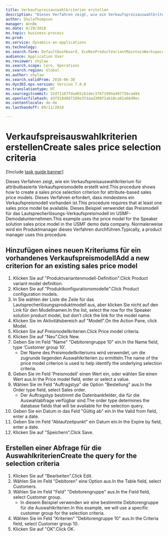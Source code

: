 ```yaml
--- 
title: Verkaufspreisauswahlkriterien erstellen
description: "Dieses Verfahren zeigt, wie ein Verkaufspreisauswahlkriterium für attributbasierte Verkaufspreismodelle erstellt wird."
author: ShylaThompson
manager: AnnBe
ms.date: 8/29/2018
ms.topic: business-process
ms.prod: 
ms.service: dynamics-ax-applications
ms.technology: 
ms.search.form: DefaultDashboard, EcoResProductVariantMaintainWorkspace, PCProductConfigurationModelListPage, PCPriceModelSelectionCriteria, SysQueryForm, SysQueryTableLookUp, SysQueryFieldLookUp
audience: Application User
ms.reviewer: shylaw
ms.search.scope: Core, Operations
ms.search.region: Global
ms.author: shylaw
ms.search.validFrom: 2016-06-30
ms.dyn365.ops.version: Version 7.0.0
ms.translationtype: HT
ms.sourcegitcommit: 32d71167fdad65cb1dec37671999a497759ca484
ms.openlocfilehash: 43f918d887289e3fdaad309f1ab10ca92a66d9ec
ms.contentlocale: de-de
ms.lasthandoff: 09/11/2018

---
```

# <a name="create-sales-price-selection-criteria"></a><span data-ttu-id="00f56-103">Verkaufspreisauswahlkriterien erstellen</span><span class="sxs-lookup"><span data-stu-id="00f56-103">Create sales price selection criteria</span></span>

[!include [task guide banner](../../includes/task-guide-banner.md)]

<span data-ttu-id="00f56-104">Dieses Verfahren zeigt, wie ein Verkaufspreisauswahlkriterium für attributbasierte Verkaufspreismodelle erstellt wird.</span><span class="sxs-lookup"><span data-stu-id="00f56-104">This procedure shows how to create a sales price selection criterion for attribute-based sales price models.</span></span> <span data-ttu-id="00f56-105">Dieses Verfahren erfordert, dass mindestens ein Verkaufspreismodell vorhanden ist.</span><span class="sxs-lookup"><span data-stu-id="00f56-105">This procedure requires that at least one sales price model be available.</span></span> <span data-ttu-id="00f56-106">Dieses Beispiel verwendet das Preismodell für das Lautsprecherlösungs-Verkaufspreismodell im USMF-Demodatunternehmen.</span><span class="sxs-lookup"><span data-stu-id="00f56-106">This example uses the price model for the Speaker solution sales price model in the USMF demo data company.</span></span> <span data-ttu-id="00f56-107">Normalerweise wird ein Produktmanager dieses Verfahren durchführen.</span><span class="sxs-lookup"><span data-stu-id="00f56-107">Typically, a product manager uses this procedure.</span></span>


## <a name="add-a-new-criterion-for-an-existing-sales-price-model"></a><span data-ttu-id="00f56-108">Hinzufügen eines neuen Kriteriums für ein vorhandenes Verkaufspreismodell</span><span class="sxs-lookup"><span data-stu-id="00f56-108">Add a new criterion for an existing sales price model</span></span>
1. <span data-ttu-id="00f56-109">Klicken Sie auf "Produktvariantenmodell-Definition".</span><span class="sxs-lookup"><span data-stu-id="00f56-109">Click Product variant model definition.</span></span>
2. <span data-ttu-id="00f56-110">Klicken Sie auf "Produktkonfigurationsmodelle".</span><span class="sxs-lookup"><span data-stu-id="00f56-110">Click Product configuration models.</span></span>
3. <span data-ttu-id="00f56-111">In Sie wählen der Liste die Zeile für das Lautsprecherlösungsproduktmodell aus, aber klicken Sie nicht auf den Link für den Modellnamen.</span><span class="sxs-lookup"><span data-stu-id="00f56-111">In the list, select the row for the Speaker solution product model, but don’t click the link for the model name.</span></span>
4. <span data-ttu-id="00f56-112">Klicken Sie im Aktivitätsbereich auf "Modell".</span><span class="sxs-lookup"><span data-stu-id="00f56-112">On the Action Pane, click Model.</span></span>
5. <span data-ttu-id="00f56-113">Klicken Sie auf Preismodellkriterien.</span><span class="sxs-lookup"><span data-stu-id="00f56-113">Click Price model criteria.</span></span>
6. <span data-ttu-id="00f56-114">Klicken Sie auf "Neu".</span><span class="sxs-lookup"><span data-stu-id="00f56-114">Click New.</span></span>
7. <span data-ttu-id="00f56-115">Geben Sie im Feld "Name" "Debitorengruppe 10" ein.</span><span class="sxs-lookup"><span data-stu-id="00f56-115">In the Name field, type ‘Customer group 10’.</span></span>
    * <span data-ttu-id="00f56-116">Der Name des Preismodellkriteriums wird verwendet, um die zugrunde liegenden Auswahlkriterien zu ermitteln.</span><span class="sxs-lookup"><span data-stu-id="00f56-116">The name of the price model criterion is used to help identify the underlying selection criteria.</span></span>  
8. <span data-ttu-id="00f56-117">Geben Sie im Feld 'Preismodell' einen Wert ein, oder wählen Sie einen Wert aus.</span><span class="sxs-lookup"><span data-stu-id="00f56-117">In the Price model field, enter or select a value.</span></span>
9. <span data-ttu-id="00f56-118">Wählen Sie im Feld "Auftragstyp" die Option "Bestellung" aus.</span><span class="sxs-lookup"><span data-stu-id="00f56-118">In the Order type field, select Sales order.</span></span>
    * <span data-ttu-id="00f56-119">Der Auftragstyp bestimmt die Datenbankfelder, die für die Auswahlabfrage verfügbar sind.</span><span class="sxs-lookup"><span data-stu-id="00f56-119">The order type determines the database fields that will be available for the selection query.</span></span>  
10. <span data-ttu-id="00f56-120">Geben Sie ein Datum in das Feld "Gültig ab" ein.</span><span class="sxs-lookup"><span data-stu-id="00f56-120">In the Valid from field, enter a date.</span></span>
11. <span data-ttu-id="00f56-121">Geben Sie im Feld "Ablaufzeitpunkt" ein Datum ein.</span><span class="sxs-lookup"><span data-stu-id="00f56-121">In the Expire by field, enter a date.</span></span>
12. <span data-ttu-id="00f56-122">Klicken Sie auf "Speichern".</span><span class="sxs-lookup"><span data-stu-id="00f56-122">Click Save.</span></span>

## <a name="create-the-query-for-the-selection-criteria"></a><span data-ttu-id="00f56-123">Erstellen einer Abfrage für die Auswahlkriterien</span><span class="sxs-lookup"><span data-stu-id="00f56-123">Create the query for the selection criteria</span></span>
1. <span data-ttu-id="00f56-124">Klicken Sie auf "Bearbeiten".</span><span class="sxs-lookup"><span data-stu-id="00f56-124">Click Edit.</span></span>
2. <span data-ttu-id="00f56-125">Wählen Sie im Feld "Debitoren" eine Option aus.</span><span class="sxs-lookup"><span data-stu-id="00f56-125">In the Table field, select Customers.</span></span> 
3. <span data-ttu-id="00f56-126">Wählen Sie im Feld "Feld" "Debitorengruppe" aus.</span><span class="sxs-lookup"><span data-stu-id="00f56-126">In the Field field, select Customer group.</span></span>
    * <span data-ttu-id="00f56-127">In diesem Beispiel verwenden wir eine bestimmte Debitorengruppe für die Auswahlkriterien.</span><span class="sxs-lookup"><span data-stu-id="00f56-127">In this example, we will use a specific customer group for the selection criteria.</span></span>  
4. <span data-ttu-id="00f56-128">Wählen Sie im Feld "Kriterien" "Debitorengruppe 10" aus.</span><span class="sxs-lookup"><span data-stu-id="00f56-128">In the Criteria field, select Customer group 10.</span></span> 
5. <span data-ttu-id="00f56-129">Klicken Sie auf "OK".</span><span class="sxs-lookup"><span data-stu-id="00f56-129">Click OK.</span></span>


